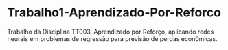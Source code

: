 # Trabalho1-Aprendizado-Por-Reforco
Trabalho da Disciplina TT003, Aprendizado por Reforço, aplicando redes neurais em problemas de regressão para previsão de perdas econômicas.

